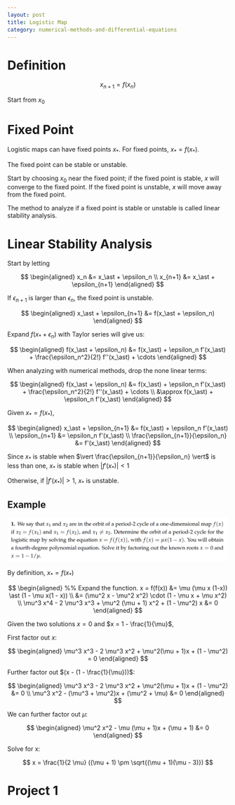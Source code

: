 ```yaml
---
layout: post
title: Logistic Map
category: numerical-methods-and-differential-equations
---
```


# Definition

$$
x_{n+1} = f(x_n)
$$

Start from $x_0$

# Fixed Point

Logistic maps can have fixed points $x_\ast$. For fixed points, $x_\ast = f(x_\ast)$.

The fixed point can be stable or unstable.

Start by choosing $x_0$ near the fixed point; if the fixed point is stable, $x$ will converge to the fixed point. If the fixed point is unstable, $x$ will move away from the fixed point.

The method to analyze if a fixed point is stable or unstable is called linear stability analysis.

# Linear Stability Analysis

Start by letting

$$
\begin{aligned}
    x_n &= x_\ast + \epsilon_n \\
    x_{n+1} &= x_\ast + \epsilon_{n+1}
\end{aligned}
$$

If $\epsilon_{n+1}$ is larger than $\epsilon_n$, the fixed point is unstable.

$$
\begin{aligned}
    x_\ast + \epsilon_{n+1} &= f(x_\ast + \epsilon_n)
\end{aligned}
$$

Expand $f(x_\ast + \epsilon_n)$ with Taylor series will give us:

$$
\begin{aligned}
    f(x_\ast + \epsilon_n) &= f(x_\ast) + \epsilon_n f'(x_\ast) + \frac{\epsilon_n^2}{2!} f''(x_\ast) + \cdots
\end{aligned}
$$

When analyzing with numerical methods, drop the none linear terms:

$$
\begin{aligned}
    f(x_\ast + \epsilon_n) &= f(x_\ast) + \epsilon_n f'(x_\ast) + \frac{\epsilon_n^2}{2!} f''(x_\ast) + \cdots \\
    &\approx f(x_\ast) + \epsilon_n f'(x_\ast)
\end{aligned}
$$

Given $x_\ast = f(x_\ast)$,

$$
\begin{aligned}
    x_\ast + \epsilon_{n+1} &= f(x_\ast) + \epsilon_n f'(x_\ast) \\
    \epsilon_{n+1} &= \epsilon_n f'(x_\ast) \\
    \frac{\epsilon_{n+1}}{\epsilon_n} &= f'(x_\ast)
\end{aligned}
$$

Since $x_\ast$ is stable when $\vert \frac{\epsilon_{n+1}}{\epsilon_n} \vert$ is less than one, $x_\ast$ is stable when $\vert f'(x_\ast) \vert < 1$

Otherwise, if $\vert f'(x_\ast) \vert > 1$, $x_\ast$ is unstable.

## Example

![picture 1](/images/2023-03-10-19-50-08-example-problem.png)

By definition, $x_\ast = f(x_\ast)$

$$
\begin{aligned}
    %% Expand the function.
    x = f(f(x)) &= \mu (\mu x (1-x)) \ast (1 - \mu x(1 - x)) \\
    &= (\mu^2 x - \mu^2 x^2) \cdot (1 - \mu x + \mu x^2) \\
    \mu^3 x^4 - 2 \mu^3 x^3 + \mu^2 (\mu + 1) x^2 + (1 - \mu^2) x &= 0
\end{aligned}
$$

Given the two solutions $x=0$ and $x = 1 - \frac{1}{\mu}$,

First factor out $x$:

$$
\begin{aligned}
    \mu^3 x^3 - 2 \mu^3 x^2 + \mu^2(\mu + 1)x + (1 - \mu^2) = 0
\end{aligned}
$$

Further factor out $(x - (1 - \frac{1}{\mu}))$:

$$
\begin{aligned}
    \mu^3 x^3 - 2 \mu^3 x^2 + \mu^2(\mu + 1)x + (1 - \mu^2) &= 0 \\
    \mu^3 x^2 - (\mu^3 + \mu^2)x + (\mu^2 + \mu) &= 0
\end{aligned}
$$

We can further factor out $\mu$:

$$
\begin{aligned}
    \mu^2 x^2 - \mu (\mu + 1)x + (\mu + 1) &= 0
\end{aligned}
$$

Solve for x:

$$
x = \frac{1}{2 \mu} ((\mu + 1) \pm \sqrt{(\mu + 1)(\mu - 3)})
$$

# Project 1
